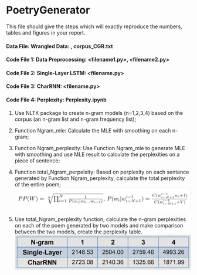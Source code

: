 # PoetryGenerator

This file should give the steps which will exactly reproduce the numbers, tables and figures in your report.

#### Data File: Wrangled Data: <filename1>, corpus_CGR.txt
  
#### Code File 1: Data Preprocessing: <filename1.py>, <filename2.py>

#### Code File 2: Single-Layer LSTM: <filename.py>

#### Code File 3: CharRNN: <filename.py>
#### Code File 4: Perplexity: Perplexity.ipynb
1. Use NLTK package to create n-gram models (n=1,2,3,4) based on the corpus (an n-gram list and n-gram frequency list); 

2. Function Ngram_mle: Calculate the MLE with smoothing on each n-gram; 

3. Function Ngram_perplexity: Use Function Ngram_mle to generate MLE with smoothing and use MLE result to calculate the perplexities on a piece of sentence;

4. Function total_Ngram_perpelxity: Based on perplexity on each sentence generated by Function Ngram_perplexity, calculate the total perplexity of the entire poem;
![alt text](https://github.com/sayayangnu/PoetryGenerator/blob/master/perplexity_formula.PNG "Perplexity Formulas")

5. Use total_Ngram_perplexity function, calculate the n-gram perplexities on each of the poem generated by two models and make comparison between the two models, create the perplexity table. 
![alt text](https://github.com/sayayangnu/PoetryGenerator/blob/master/perplexity_table.PNG "Perplexity Table")

